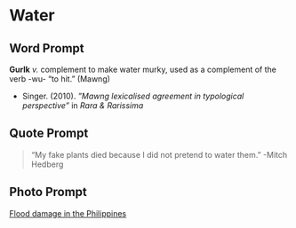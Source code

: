 # Water

## Word Prompt

**Gurlk** _v._ complement to make water murky, used as a complement of the verb -wu- “to hit.” (Mawng)

+ Singer. (2010). _”Mawng lexicalised agreement in typological perspective”_ in _Rara & Rarissima_

## Quote Prompt

> “My fake plants died because I did not pretend to water them.” -Mitch Hedberg

## Photo Prompt

[Flood damage in the Philippines](https://commons.wikimedia.org/wiki/File:Flash_flood_damage_in_Mindanao,_Philippines,_March_2012.jpg)
